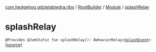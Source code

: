 [com.hedgehog.gdzietabiedra.ribs](../../index.md) / [RootBuilder](../index.md) / [Module](index.md) / [splashRelay](./splash-relay.md)

# splashRelay

`@Provides @JvmStatic fun splashRelay(): BehaviorRelay<`[`SplashEvent`](../../../com.hedgehog.gdzietabiedra.ribs.splash/-splash-event/index.md)`>` [(source)](https://github.com/asvid/GdzieTaBiedra/tree/master/app/src/main/java/com/hedgehog/gdzietabiedra/ribs/RootBuilder.kt#L118)
